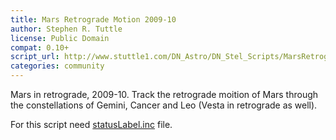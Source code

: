```yaml
---
title: Mars Retrograde Motion 2009-10
author: Stephen R. Tuttle
license: Public Domain
compat: 0.10+
script_url: http://www.stuttle1.com/DN_Astro/DN_Stel_Scripts/MarsRetrograde_DN.ssc
categories: community
---
```

Mars in retrograde, 2009-10. Track the retrograde moition of Mars through the constellations of Gemini, Cancer and Leo (Vesta in retrograde as well).

For this script need <a href="http://www.stuttle1.com/DN_Astro/DN_Stel_Scripts/statusLabel.inc">statusLabel.inc</a> file.